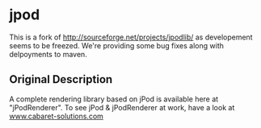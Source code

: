 # jpod

This is a fork of http://sourceforge.net/projects/jpodlib/ as developement seems to be freezed. We're providing some bug fixes along with delpoyments to maven.

## Original Description

A complete rendering library based on jPod is available here at "jPodRenderer". To see jPod & jPodRenderer at work, have a look at www.cabaret-solutions.com
